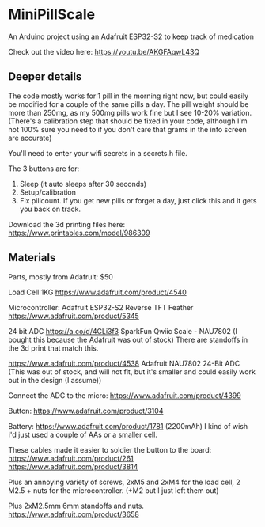 # MiniPillScale
An Arduino project using an Adafruit ESP32-S2 to keep track of medication

Check out the video here:
https://youtu.be/AKGFAqwL43Q

## Deeper details
The code mostly works for 1 pill in the morning right now, but could easily be modified for a couple of the same pills a day. The pill weight should be more than 250mg, as my 500mg pills work fine but I see 10-20% variation.
(There's a calibration step that should be fixed in your code, although I'm not 100% sure you need to if you don't care that grams in the info screen are accurate)

You'll need to enter your wifi secrets in a secrets.h file.

The 3 buttons are for: 
1. Sleep (it auto sleeps after 30 seconds)
2. Setup/calibration
3. Fix pillcount. If you get new pills or forget a day, just click this and it gets you back on track.

Download the 3d printing files here:
https://www.printables.com/model/986309

## Materials
Parts, mostly from Adafruit: $50

Load Cell 1KG
https://www.adafruit.com/product/4540

Microcontroller: Adafruit ESP32-S2 Reverse TFT Feather
https://www.adafruit.com/product/5345

24 bit ADC
https://a.co/d/4CLi3f3 SparkFun Qwiic Scale - NAU7802 (I bought this because the Adafruit was out of stock) There are standoffs in the 3d print that match this.

https://www.adafruit.com/product/4538 Adafruit NAU7802 24-Bit ADC (This was out of stock, and will not fit, but it's smaller and could easily work out in the design (I assume))

Connect the ADC to the micro:
https://www.adafruit.com/product/4399

Button:
https://www.adafruit.com/product/3104

Battery:
https://www.adafruit.com/product/1781 (2200mAh)
I kind of wish I'd just used a couple of AAs or a smaller cell.

These cables made it easier to soldier the button to the board:
https://www.adafruit.com/product/261
https://www.adafruit.com/product/3814

Plus an annoying variety of screws, 2xM5 and 2xM4 for the load cell, 2 M2.5 + nuts for the microcontroller. (+M2 but I just left them out)

Plus 2xM2.5mm 6mm standoffs and nuts. https://www.adafruit.com/product/3658
